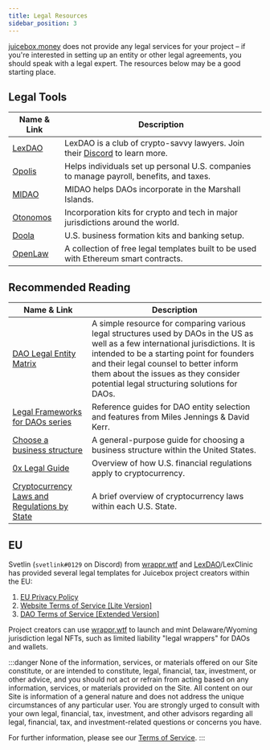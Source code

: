 ```yaml
---
title: Legal Resources
sidebar_position: 3
---
```


[juicebox.money](https://juicebox.money) does not provide any legal services for your project – if you're interested in setting up an entity or other legal agreements, you should speak with a legal expert. The resources below may be a good starting place.

## Legal Tools

| Name & Link | Description |
| --- | --- |
| [LexDAO](https://www.lexdao.coop/) | LexDAO is a club of crypto-savvy lawyers. Join their [Discord](https://discord.gg/QA75Zw4VTZ) to learn more. |
| [Opolis](https://opolis.co/) | Helps individuals set up personal U.S. companies to manage payroll, benefits, and taxes. |
| [MIDAO](https://www.midao.org/) | MIDAO helps DAOs incorporate in the Marshall Islands. |
| [Otonomos](https://otonomos.com/) | Incorporation kits for crypto and tech in major jurisdictions around the world. |
| [Doola](https://doola.com/) | U.S. business formation kits and banking setup. |
| [OpenLaw](https://www.openlaw.io/) | A collection of free legal templates built to be used with Ethereum smart contracts. |

## Recommended Reading

| Name & Link | Description |
| --- | --- |
| [DAO Legal Entity Matrix](https://daos.paradigm.xyz/) | A simple resource for comparing various legal structures used by DAOs in the US as well as a few international jurisdictions. It is intended to be a starting point for founders and their legal counsel to better inform them about the issues as they consider potential legal structuring solutions for DAOs. |
| [Legal Frameworks for DAOs series](https://a16z.com/tag/legal-frameworks-for-daos-series/) | Reference guides for DAO entity selection and features from Miles Jennings & David Kerr. |
| [Choose a business structure](https://www.sba.gov/business-guide/launch-your-business/choose-business-structure) | A general-purpose guide for choosing a business structure within the United States. |
| [0x Legal Guide](https://docs.0x.org/developer-resources/0x-legal-guide) | Overview of how U.S. financial regulations apply to cryptocurrency. |
| [Cryptocurrency Laws and Regulations by State](https://pro.bloomberglaw.com/brief/cryptocurrency-laws-and-regulations-by-state/) | A brief overview of cryptocurrency laws within each U.S. State. |

## EU

Svetlin (`svetlink#0129` on Discord) from [wrappr.wtf](https://www.wrappr.wtf/) and [LexDAO](https://www.lexdao.coop/)/LexClinic has provided several legal templates for Juicebox project creators within the EU:

1. [EU Privacy Policy](/document/privacy-policy.md)
2. [Website Terms of Service [Lite Version]](/document/lite-tos.docx)
3. [DAO Terms of Service [Extended Version]](/document/extended-tos.docx)

Project creators can use [wrappr.wtf](https://www.wrappr.wtf/) to launch and mint Delaware/Wyoming jurisdiction legal NFTs, such as limited liability "legal wrappers" for DAOs and wallets.

:::danger
None of the information, services, or materials offered on our Site constitute, or are intended to constitute, legal, financial, tax, investment, or other advice, and you should not act or refrain from acting based on any information, services, or materials provided on the Site. All content on our Site is information of a general nature and does not address the unique circumstances of any particular user. You are strongly urged to consult with your own legal, financial, tax, investment, and other advisors regarding all legal, financial, tax, and investment-related questions or concerns you have.

For further information, please see our [Terms of Service](/tos).
:::
